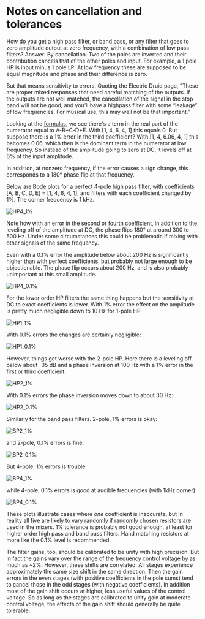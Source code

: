 # Notes on cancellation and tolerances

How do you get a high pass filter, or band pass, or any filter that goes to zero amplitude output at zero frequency, with a combination of low pass filters? Answer: By cancellation. Two of the poles are inverted and their contribution cancels that of the other poles and input. For example, a 1 pole HP is input minus 1 pole LP. At low frequency these are supposed to be equal magnitude and phase and their difference is zero.

But that means sensitivity to errors. Quoting the Electric Druid page, "These are proper mixed responses that need careful matching of the outputs. If the outputs are not well matched, the cancellation of the signal in the stop band will not be good, and you’ll have a highpass filter with some “leakage” of low frequencies. For musical use, this may well not be that important."

Looking at the [formulas](https://expeditionelectronics.com/Diy/Polemixing/math), we see there's a term in the real part of the numerator equal to A-B+C-D+E. With [1, 4, 6, 4, 1] this equals 0. But suppose there is a 1% error in the third coefficient? With [1, 4, 6.06, 4, 1] this becomes 0.06, which then is the dominant term in the numerator at low frequency. So instead of the amplitude going to zero at DC, it levels off at 6% of the input amplitude.

In addition, at nonzero frequency, if the error causes a sign change, this corresponds to a 180° phase flip at that frequency.

Below are Bode plots for a perfect 4-pole high pass filter, with coefficients [A, B, C, D, E] = [1, 4, 6, 4, 1], and filters with each coefficient changed by 1%. The corner frequency is 1 kHz.

![HP4_1%](../Images/hp4pole01.png)

Note how with an error in the second or fourth coefficient, in addition to the leveling off of the amplitude at DC, the phase flips 180° at around 300 to 500 Hz. Under some circumstances this could be problematic if mixing with other signals of the same frequency.

Even with a 0.1% error the amplitude below about 200 Hz is significantly higher than with perfect coefficients, but probably not large enough to be objectionable. The phase flip occurs about 200 Hz, and is also probably unimportant at this small amplitude.

![HP4_0.1%](../Images/hp4pole001.png)

For the lower order HP filters the same thing happens but the sensitivity at DC to exact coefficients is lower. With 1% error the effect on the amplitude is pretty much negligible down to 10 Hz for 1-pole HP.

![HP1_1%](../Images/hp1pole01.png)

With 0.1% errors the changes are certainly negligible:

![HP1_0.1%](../Images/hp1pole001.png)

However, things get worse with the 2-pole HP. Here there is a leveling off below about -35 dB and a phase inversion at 100 Hz with a 1% error in the first or third coefficient.

![HP2_1%](../Images/hp2pole01.png)

With 0.1% errors the phase inversion moves down to about 30 Hz:

![HP2_0.1%](../Images/hp2pole001.png)

Similarly for the band pass filters. 2-pole, 1% errors is okay:

![BP2_1%](../Images/bp2pole01.png)

and 2-pole, 0.1% errors is fine:

![BP2_0.1%](../Images/bp2pole001.png)

But 4-pole, 1% errors is trouble:

![BP4_1%](../Images/bp4pole01.png)

while 4-pole, 0.1% errors is good at audible frequencies (with 1kHz corner):

![BP4_0.1%](../Images/bp4pole001.png)

These plots illustrate cases where *one* coefficient is inaccurate, but in reality all five are likely to vary randomly if randomly chosen resistors are used in the mixers. 1% tolerance is probably not good enough, at least for higher order high pass and band pass filters. Hand matching resistors at more like the 0.1% level is recommended.

The filter gains, too, should be calibrated to be unity with high precision. But in fact the gains vary over the range of the frequency control voltage by as much as ~2%. However, these shifts are correlated: All stages experience approximately the same size shift in the same direction. Then the gain errors in the even stages (with positive coefficients in the pole sums) tend to cancel those in the odd stages (with negative coefficients). In addition most of the gain shift occurs at higher, less useful values of the control voltage. So as long as the stages are calibrated to unity gain at moderate control voltage, the effects of the gain shift should generally be quite tolerable.